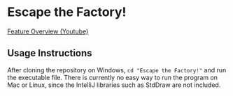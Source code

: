 # Escape the Factory!

[Feature Overview (Youtube)](https://www.youtube.com/watch?v=1XbhTCje2JI)

## Usage Instructions

After cloning the repository on Windows, `cd "Escape the Factory!"` and run the executable file. There is currently no easy way to run the program on Mac or Linux,
since the IntelliJ libraries such as StdDraw are not included.

